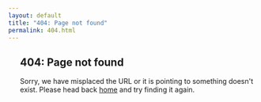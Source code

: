 ```yaml
---
layout: default
title: "404: Page not found"
permalink: 404.html
---
```


<article id="main">
    <section class="wrapper style4 container">
        <ul class="posts">
			<h2>404: Page not found</h2>
			<p>Sorry, we have misplaced the URL or it is pointing to something doesn't exist. Please head back <a href="{{ site.baseurl }}">home</a> and try finding it again.</p>
        </ul>
    </section>
</article>